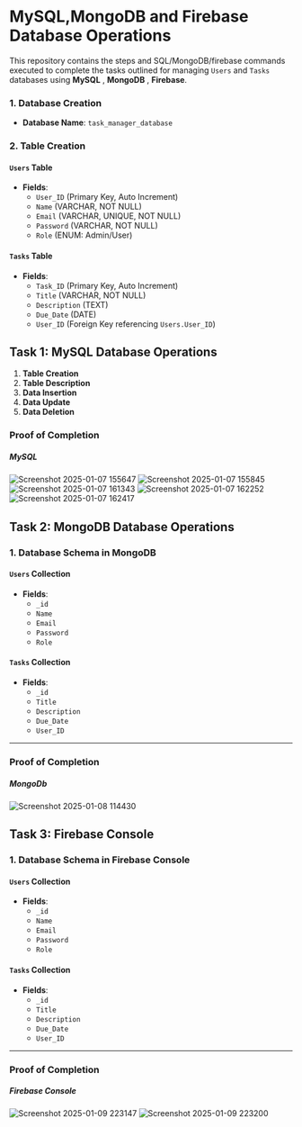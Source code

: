  # MySQL,MongoDB and Firebase Database Operations

This repository contains the steps and SQL/MongoDB/firebase commands executed to complete the tasks outlined for managing `Users` and `Tasks` databases using **MySQL** , **MongoDB** , **Firebase**.

### 1. Database Creation
- **Database Name**: `task_manager_database`

### 2. Table Creation
#### `Users` Table
- **Fields**:
  - `User_ID` (Primary Key, Auto Increment)
  - `Name` (VARCHAR, NOT NULL)
  - `Email` (VARCHAR, UNIQUE, NOT NULL)
  - `Password` (VARCHAR, NOT NULL)
  - `Role` (ENUM: Admin/User)

#### `Tasks` Table
- **Fields**:
  - `Task_ID` (Primary Key, Auto Increment)
  - `Title` (VARCHAR, NOT NULL)
  - `Description` (TEXT)
  - `Due_Date` (DATE)
  - `User_ID` (Foreign Key referencing `Users.User_ID`)

## Task 1: MySQL Database Operations

1. **Table Creation**
2. **Table Description**
3. **Data Insertion**
4. **Data Update**
5. **Data Deletion**

### Proof of Completion
##### MySQL
![Screenshot 2025-01-07 155647](https://github.com/user-attachments/assets/8fd45f1b-5402-436d-ab12-80a00c97d7bd)
![Screenshot 2025-01-07 155845](https://github.com/user-attachments/assets/004a1ed9-2112-4306-a11f-2911b71d2f1b)
![Screenshot 2025-01-07 161343](https://github.com/user-attachments/assets/85592688-3894-4bc2-9588-51e2400d6384)
![Screenshot 2025-01-07 162252](https://github.com/user-attachments/assets/8a894296-a7a1-4612-94d6-253292ce885d)
![Screenshot 2025-01-07 162417](https://github.com/user-attachments/assets/c63d3b47-af36-4e93-a272-f85275af90aa)


## Task 2: MongoDB Database Operations

### 1. Database Schema in MongoDB
#### `Users` Collection
- **Fields**:
  - `_id`
  - `Name`
  - `Email`
  - `Password`
  - `Role`

#### `Tasks` Collection
- **Fields**:
  - `_id`
  - `Title`
  - `Description`
  - `Due_Date`
  - `User_ID`

---
### Proof of Completion
##### MongoDb
![Screenshot 2025-01-08 114430](https://github.com/user-attachments/assets/65d85fec-2f37-4d54-984b-32066b02b63f)

## Task 3: Firebase Console

### 1. Database Schema in Firebase Console
#### `Users` Collection
- **Fields**:
  - `_id`
  - `Name`
  - `Email`
  - `Password`
  - `Role`

#### `Tasks` Collection
- **Fields**:
  - `_id`
  - `Title`
  - `Description`
  - `Due_Date`
  - `User_ID`

---
### Proof of Completion
##### Firebase Console
![Screenshot 2025-01-09 223147](https://github.com/user-attachments/assets/c1de65fb-7f74-4311-832f-93241dad23b0)
![Screenshot 2025-01-09 223200](https://github.com/user-attachments/assets/b234a89c-ca7a-47b1-82c8-5e9d7cc3cb51)
